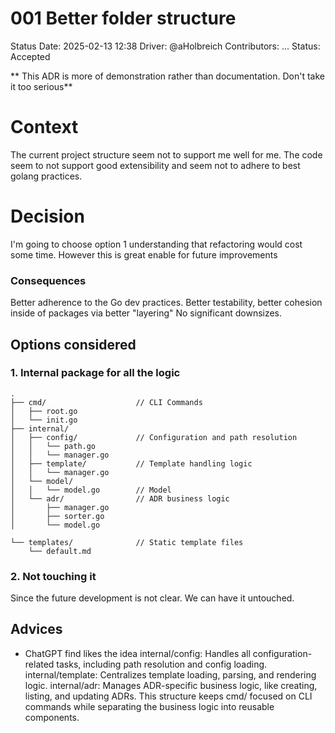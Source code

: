 

# 001 Better folder structure

Status Date: 2025-02-13 12:38
Driver: @aHolbreich
Contributors: ...
Status: Accepted

** This ADR is more of demonstration rather than documentation. Don't take it too serious** 

# Context 
The current project structure seem not to support me well for me.
The code seem to not support good extensibility and seem not to adhere to best golang practices. 

# Decision
I'm going to choose option 1 understanding that refactoring would cost some time. However this is great enable for future improvements

### Consequences
Better adherence to the Go dev practices. Better testability, better cohesion inside of packages via better "layering"
No significant downsizes.
## Options considered
### 1. Internal package for all the logic
```
.
├── cmd/                    // CLI Commands
│   ├── root.go
│   └── init.go
├── internal/
│   ├── config/             // Configuration and path resolution
│   │   └── path.go
│   │   └── manager.go
│   ├── template/           // Template handling logic
│   │   └── manager.go
│   └── model/
│   │   └── model.go        // Model
│   └── adr/                // ADR business logic
│       ├── manager.go
│       ├── sorter.go
│       └── model.go

└── templates/              // Static template files
    └── default.md

```

### 2. Not touching it
    
Since the future development is not clear. We can have it untouched.

## Advices

* ChatGPT find likes the idea internal/config: Handles all configuration-related tasks, including path resolution and config loading.
    internal/template: Centralizes template loading, parsing, and rendering logic.
    internal/adr: Manages ADR-specific business logic, like creating, listing, and updating ADRs.
    This structure keeps cmd/ focused on CLI commands while separating the business logic into reusable components.
